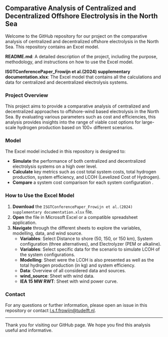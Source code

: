 ## Comparative Analysis of Centralized and Decentralized Offshore Electrolysis in the North Sea

Welcome to the GitHub repository for our project on the comparative analysis of centralized and decentralized offshore electrolysis in the North Sea. This repository contains an Excel model.

**README.md**: A detailed description of the project, including the purpose, methodology, and instructions on how to use the Excel model.

**ISGTConferencePaper_Frowijn et al.(2024) supplementary documentation.xlsx**: The Excel model that contains all the calculations and data for centralized and decentralized electrolysis systems.

### Project Overview

This project aims to provide a comparative analysis of centralized and decentralized approaches to offshore-wind based electrolysis in the North Sea. By evaluating various parameters such as cost and efficiencies, this analysis provides insights into the range of viable cost options for large-scale hydrogen production based on 100+ different scenarios.

### Model

The Excel model included in this repository is designed to:

- **Simulate** the performance of both centralized and decentralized electrolysis systems on a high over level.
- **Calculate** key metrics such as cost total system costs, total hydrogen production, system efficiency, and LCOH (Levelized Cost of Hydrogen).
- **Compare** a system cost comparison for each system configuration .

### How to Use the Excel Model

1. **Download** the `ISGTConferencePaper_Frowijn et al.(2024) supplementary documentation.xlsx` file.
2. **Open** the file in Microsoft Excel or a compatible spreadsheet application.
3. **Navigate** through the different sheets to explore the variables, modelling, data, and wind source.
   - **Variables**: Select Distance to shore (50, 150, or 150 km), System configuration (three alternatives), and Electrolyzer (PEM or alkaline).
   - **Variables**: Select specific data for the scenario to simulate LCOH of the system configurations.
   - **Modelling**: Sheet were the LCOH is also presented as well as the total hydrogen production (in kg) and system efficiency.
   - **Data**: Overview of all considered data and sources.
   - **wind_source**: Sheet with wind data.
   - **IEA 15 MW RWT**: Sheet with wind power curve.


### Contact

For any questions or further information, please open an issue in this repository or contact l.s.f.frowijn@tudelft.nl.

---

Thank you for visiting our GitHub page. We hope you find this analysis useful and informative.
